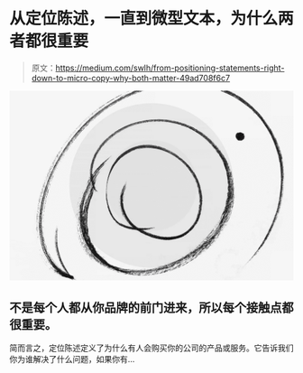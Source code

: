 # 从定位陈述，一直到微型文本，为什么两者都很重要

> 原文：<https://medium.com/swlh/from-positioning-statements-right-down-to-micro-copy-why-both-matter-49ad708f6c7>

![](img/6dbad257c70fe51e022937013164d04b.png)

## 不是每个人都从你品牌的前门进来，所以每个接触点都很重要。

简而言之，定位陈述定义了为什么有人会购买你的公司的产品或服务。它告诉我们你为谁解决了什么问题，如果你有…
